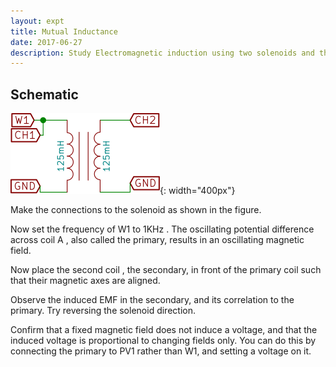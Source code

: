 ```yaml
---
layout: expt
title: Mutual Inductance
date: 2017-06-27
description: Study Electromagnetic induction using two solenoids and the waveform generators
---
```



## Schematic 

![](images/schematics/mutual-inductance.svg){: width="400px"}


Make the connections to the solenoid as shown in the figure.

Now set the frequency of W1 to 1KHz . The oscillating potential difference across coil A , also called the primary,
results in an oscillating magnetic field.

Now place the second coil , the secondary, in front of the primary coil such that their magnetic axes are aligned.

Observe the induced EMF in the secondary, and its correlation to the primary. Try reversing the solenoid direction.

Confirm that a fixed magnetic field does not induce a voltage, and that the induced voltage is proportional to changing fields only. You can do this by connecting the primary to PV1 rather than W1, and setting a voltage on it.


